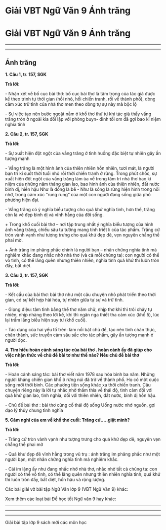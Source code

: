 # Giải VBT Ngữ Văn 9 Ánh trăng

# Giải VBT Ngữ Văn 9 Ánh trăng

* * *

* * *

## Ánh trăng

**1\. Câu 1, tr. 157, SGK**

**Trả lời:**

\- Nhận xét về bố cục bài thơ: bố cục bài thơ là tâm trọng của tác giả được kể theo trình tự thời gian (hồi nhỏ, hồi chiến tranh, rồi về thành phố), dòng cảm xúc trữ tình của nhà thơ men theo dòng tự sự này mà bộc lộ

\- Sự việc tạo nên bước ngoặt nằm ở khổ thơ thứ tư khi tác giả thấy vầng trăng tròn ở ngoài kia đối lập với phòng buyn- đinh tối om đã gợi bao kỉ niệm nghĩa tình

**2\. Câu 2, tr. 157, SGK**

**Trả lời:**

\- Sự xuất hiện đột ngột của vầng trăng ở tình huống đặc biệt tự nhiên gây ấn tượng mạnh 

\- Vầng trăng là một hình ảnh của thiên nhiên hồn nhiên, tươi mát, là người bạn tri kỉ suốt thời tuổi nhỏ rồi thời chiến tranh ở rừng. Trong phút chốc, sự xuất hiện đột ngột của vầng trăng làm ùa về trong tâm trí nhà thơ bao kỉ niệm của những năm tháng gian lao, bao hình ảnh của thiên nhiên, đất nước bình dị, hiền hậu Như là đồng là bể - Như là sông là rừng hiện hình trong nỗi nhớ, trong cảm xúc “rung rung” của một con người đang sống giữa phố phường hiện đại.

\- Vầng trăng có ý nghĩa biểu tượng cho quá khứ nghĩa tình, hơn thế, trăng còn là vẻ đẹp bình dị và vĩnh hằng của đời sống. 

\+ Trong khổ cuối bài thơ – nơi tập trung nhất ý nghĩa biểu tượng của hình ảnh vầng trăng, chiều sâu tư tưởng mang tính triết lí của tác phẩm. Trăng cứ tròn vành vạnh như tượng trưng cho quá khứ đẹp đẽ, vẹn nguyên chẳng thể phai mờ. 

\+ Ánh trăng im phăng phắc chính là người bạn – nhân chứng nghĩa tình mà nghiêm khắc đang nhắc nhở nhà thơ (và cả mỗi chúng ta): con người có thể vô tình, có thể lãng quên nhưng thiên nhiên, nghĩa tình quá khứ thì luôn tròn đầy, bất diệt.

**3\. Câu 3, tr. 157, SGK**

**Trả lời:**

\- Kết cấu của bài thơ: bài thơ như một câu chuyện nhỏ phát triển theo thời gian, có sự kết hợp hài hòa, tự nhiên giữa tự sự và trữ tình.

\- Giọng điệu: tâm tình bằng thể thơ năm chữ, nhịp thơ khi thì trôi chảy tự nhiên, nhịp nhàng theo lời kể, khi thì ngân nga thiết tha cảm xúc (khổ 5), lúc lại trầm lắng biểu hiện suy tư (khổ cuối).

\- Tác dụng của hai yếu tố trên: làm nổi bật chủ đề, tạo nên tính chân thực, chân thành, sức truyền cảm sâu sắc cho tác phẩm, gây ấn tượng mạnh ở người đọc.

**4\. Tìm hiểu hoàn cảnh sáng tác của bài thơ . hoàn cảnh ấy đã giúp cho việc nhận thức về chủ đề bài tơ như thế nào? Nêu chủ đề bài thơ**

**Trả lời:**

\- Hoàn cảnh sáng tác: bài thơ viết năm 1978 sau hòa bình ba năm. Những người kháng chiến gian khổ ở rừng núi đã trở về thành phố. Họ có một cuộc sống mới thời bình. Các phương tiện sống khác xa thời chiến tranh. Câu chuyện riêng này là lời tự nhắc nhở thấm thía về thái độ, tình cảm đối với quá khứ gian lao, tình nghĩa, đối với thiên nhiên, đất nước, bình dị hồn hậu.

\- Chủ đề bài thơ : bài thơ củng cố thái độ sống Uống nước nhớ nguồn, gợi đạo lý thủy chung tình nghĩa 

**5\. Cảm nghĩ của em về khổ thơ cuối: Trăng cứ.....giật mình?**

**Trả lời:**

\- Trăng cứ tròn vành vạnh như tượng trưng cho quá khứ đẹp dẽ, nguyên vẹn chẳng thể phai mờ

\- Quá khư đẹp đẽ vĩnh hằng trong vũ trụ : ánh trăng im phăng phắc như một người bạn, một nhân chứng nghĩa tình mà nghiêm khắc. 

\- Cái im lặng ấy như đang nhắc nhở nhà thơ, nhắc nhở tất cả chúng ta: con người có thể vô tình, có thể lãng quên nhưng thiên nhiên nghĩa tình, quá khứ thì luôn tròn đầy, bất diệt, hồn hậu và rộng lượng.

Các bài giải vở bài tập Ngữ Văn lớp 9 (VBT Ngữ Văn 9) khác:

Xem thêm các loạt bài Để học tốt Ngữ văn 9 hay khác:

* * *

* * *

* * *

Giải bài tập lớp 9 sách mới các môn học
